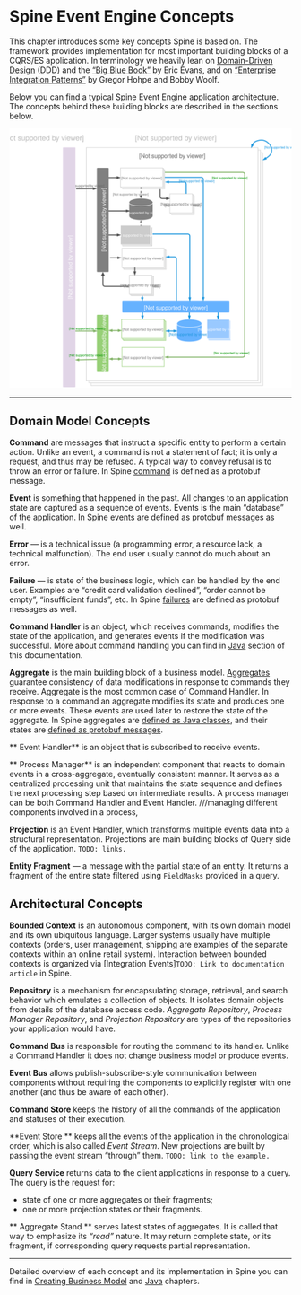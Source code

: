   

# Spine Event Engine Concepts

This chapter introduces some key concepts Spine is based on. The framework provides implementation for most important building blocks of a CQRS/ES application. In terminology we heavily lean on [Domain-Driven Design](https://www.wikiwand.com/en/Domain-driven_design) (DDD) and the [“Big Blue Book”](http://www.amazon.com/Domain-Driven-Design-Tackling-Complexity-Software/dp/0321125215) by Eric Evans, and on [“Enterprise Integration Patterns”](http://www.amazon.com/o/asin/0321200683/ref=nosim/enterpriseint-20) by Gregor Hohpe and Bobby Woolf. 

Below you can find a typical Spine Event Engine application architecture. The concepts behind these building blocks are described in the sections below.

![Spine Application Architecture](Spine-Application-Architecture.svg)

---


## Domain Model Concepts

**Command** are messages that instruct a specific entity to perform a certain action. Unlike an event, a command is not a statement of fact; it is only a request, and thus may be refused. A typical way to convey refusal is to throw an error or failure. In Spine [command](/java/commands.md) is defined as a protobuf message.

**Event** is something that happened in the past.
All changes to an application state are captured as a sequence of events. Events is the main “database” of the application. In Spine [events](/java/event.md) are defined as protobuf messages as well.

**Error** — is a technical issue (a programming error, a resource lack, a technical malfunction). The end user usually cannot do much about an error.

**Failure** — is state of the business logic, which can be handled by the end user. Examples are “credit card validation declined”,  “order cannot be empty”, “insufficient funds”, etc. In Spine [failures](/biz-model/failures.md) are defined as protobuf messages as well.

**Command Handler** is an object, which receives commands, modifies the state of the application, and generates events if the modification was successful. More about command handling you can find in [Java](/java/command-handler.md) section of this documentation.

**Aggregate** is the main building block of a business model. [Aggregates](http://martinfowler.com/bliki/DDD_Aggregate.html) guarantee consistency of data modifications in response to commands they receive. Aggregate is the most common case of Command Handler. In response to a command an aggregate modifies its state and produces one or more events. These events are used later to restore the state of the aggregate. In Spine aggregates are [defined as Java classes](/java/aggregate.md), and their states are [defined as protobuf messages](/biz_model/aggregate_states.md).

** Event Handler** is an object that is subscribed to receive events.

** Process Manager** is an independent component that reacts to domain events in a cross-aggregate, eventually consistent manner. It serves as a centralized processing unit that maintains the state sequence and defines the next processing step based on intermediate results. A process manager can be both Command Handler and Event Handler. ///managing different components involved in a process,

**Projection** is an Event Handler, which transforms multiple events data into a structural representation. Projections are main building blocks of Query side of the application. `TODO: links.` 

**Entity Fragment** — a message with the partial state of an entity. It returns a fragment of the entire state filtered using `FieldMasks` provided in a query.

## Architectural Concepts

**Bounded Context** is an autonomous component, with its own domain model and its own ubiquitous language. Larger systems usually have multiple contexts (orders, user management, shipping are examples of the separate contexts within an online retail system). Interaction between bounded contexts is organized via [Integration Events]`TODO: Link to documentation article` in Spine.

**Repository** is a mechanism for encapsulating storage, retrieval, and search behavior which emulates a collection of objects. It isolates domain objects from details of the database access code. *Aggregate Repository*, *Process Manager Repository*, and *Projection Repository* are types of the repositories your application would have.

**Command Bus** is responsible for routing the command to its handler. Unlike a Command Handler it does not change business model or produce events.

**Event Bus** allows publish-subscribe-style communication between components without requiring the components to explicitly register with one another (and thus be aware of each other).

**Command Store** keeps the history of all the commands of the application and statuses of their execution.

**Event Store ** keeps all the events of the application in the chronological order, which is also called *Event Stream*. New projections are built by passing the event stream “through” them. `TODO: link to the example.`

**Query Service** returns data to the client applications in response to a query. The query is the request for:
* state of one or more aggregates or their fragments;
* one or more projection states or their fragments.


** Aggregate Stand ** serves latest states of aggregates. It is called that way to emphasize its _“read”_ nature. It may return complete state, or its fragment, if corresponding query requests partial representation.

___

Detailed overview of each concept and its implementation in Spine you can find in  [Creating Business Model](/biz_model/java.md) and [Java](/java/README.md) chapters.
